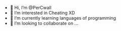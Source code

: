 - 👋 Hi, I’m @PerCwall
- 👀 I’m interested in Cheating XD  
- 🌱 I’m currently learning languages of programming  
- 💞️ I’m looking to collaborate on ...


